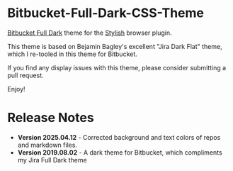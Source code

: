 # Bitbucket-Full-Dark-CSS-Theme
[Bitbucket Full Dark][1] theme for the [Stylish][2] browser plugin.  

This theme is based on Bejamin Bagley's excellent "Jira Dark Flat" theme, which I re-tooled
in this theme for Bitbucket.

If you find any display issues with this theme, please consider submitting a pull request.

Enjoy!

# Release Notes

* **Version 2025.04.12** - Corrected background and text colors of repos and markdown files.
* **Version 2019.08.02** - A dark theme for Bitbucket, which compliments my Jira Full Dark theme

[1]: https://uso.kkx.one/style/174060
[2]: https://userstyles.org/help/stylish
